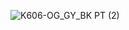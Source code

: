 ![K606-OG_GY_BK PT (2)](https://github.com/user-attachments/assets/46367e9b-2af4-4802-aee5-35e0a93fa655)

